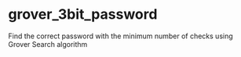 # grover_3bit_password
Find the correct password with the minimum number of checks using Grover Search algorithm
